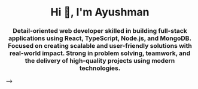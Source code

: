 <h1 align="center">Hi 👋, I'm Ayushman</h1>
<h3 align="center">Detail-oriented web developer skilled in building full-stack applications using React, TypeScript, Node.js, and MongoDB. Focused on creating scalable and user-friendly solutions with real-world impact. Strong in problem solving, teamwork, and the delivery of high-quality projects using modern technologies.</h4>

<!-- <p align="left"> <img src="https://komarev.com/ghpvc/?username=ayushmanpani&label=Profile%20views&color=0e75b6&style=flat" alt="ayushmanpani" /> </p> -->




<!-- <p align="left"
<a href="https://twitter.com/carat148l" target="blank"><img align="center" src="https://raw.githubusercontent.com/rahuldkjain/github-profile-readme-generator/master/src/images/icons/Social/twitter.svg" alt="carat148l" height="30" width="40" /></a> 
<a href="https://linkedin.com/in/al" target="blank"><img align="center" src="https://raw.githubusercontent.com/rahuldkjain/github-profile-readme-generator/master/src/images/icons/Social/linked-in-alt.svg" alt="alishasingh" height="30" width="40" /></a>
<a href="https://instagram.com/sketchbling" target="blank"><img align="center" src="https://raw.githubusercontent.com/rahuldkjain/github-profile-readme-generator/master/src/images/icons/Social/instagram.svg" alt="sketchbling" height="30" width="40" /></a>
<a href="https://www.hackerrank.com/alishasingh2501" target="blank"><img align="center" src="https://raw.githubusercontent.com/rahuldkjain/github-profile-readme-generator/master/src/images/icons/Social/hackerrank.svg" alt="alishasingh2501" height="30" width="40" /></a>
<a href="https://www.leetcode.com/alisha2501" target="blank"><img align="center" src="https://raw.githubusercontent.com/rahuldkjain/github-profile-readme-generator/master/src/images/icons/Social/leet-code.svg" alt="alisha2501" height="30" width="40" /></a>
</p> 
 -->


<!-- <p><img align="center" src="https://github-readme-stats.vercel.app/api/top-langs?username=ayushmanpani&show_icons=true&locale=en&layout=compact" alt="ayushmanpani" /></p>

<!-- <p>&nbsp;<img align="center" src="https://github-readme-stats.vercel.app/api?username=ayushmanpani&show_icons=true&locale=en" alt="ayushmanpani" /></p> -->

<!-- <p><img align="center" src="https://github-readme-streak-stats.herokuapp.com/?user=ayushmanpani&" alt="ayushmanpani" /></p>

<p align="left"> <a href="https://github.com/ryo-ma/github-profile-trophy"><img src="https://github-profile-trophy.vercel.app/?username=ayushmanpani" alt="ayushmanpani" /></a> </p> --> -->
